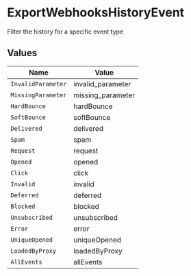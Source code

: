 # ExportWebhooksHistoryEvent

Filter the history for a specific event type


## Values

| Name               | Value              |
| ------------------ | ------------------ |
| `InvalidParameter` | invalid_parameter  |
| `MissingParameter` | missing_parameter  |
| `HardBounce`       | hardBounce         |
| `SoftBounce`       | softBounce         |
| `Delivered`        | delivered          |
| `Spam`             | spam               |
| `Request`          | request            |
| `Opened`           | opened             |
| `Click`            | click              |
| `Invalid`          | invalid            |
| `Deferred`         | deferred           |
| `Blocked`          | blocked            |
| `Unsubscribed`     | unsubscribed       |
| `Error`            | error              |
| `UniqueOpened`     | uniqueOpened       |
| `LoadedByProxy`    | loadedByProxy      |
| `AllEvents`        | allEvents          |